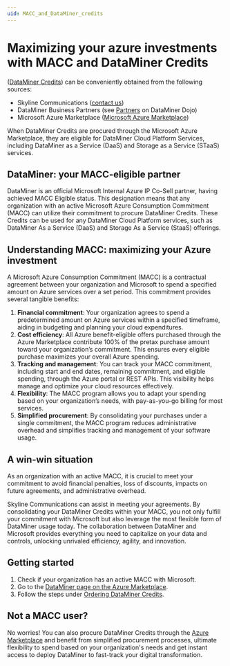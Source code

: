 ```yaml
---
uid: MACC_and_DataMiner_credits
---
```


# Maximizing your azure investments with MACC and DataMiner Credits

([DataMiner Credits](https://docs.dataminer.services/dataminer-overview/Pricing/Pricing_Usage_based_service.html#usage-terms)) can be conveniently obtained from the following sources:

- Skyline Communications ([contact us](https://www.skyline.be/contact/))
- DataMiner Business Partners (see [Partners](https://community.dataminer.services/partners/) on DataMiner Dojo)
- Microsoft Azure Marketplace ([Microsoft Azure Marketplace](https://azuremarketplace.microsoft.com/en-us/marketplace/apps/skylinecommunicationsnv1644148291022.dataminer?tab=Overview))

When DataMiner Credits are procured through the Microsoft Azure Marketplace, they are eligible for DataMiner Cloud Platform Services, including DataMiner as a Service (DaaS) and Storage as a Service (STaaS) services.

## DataMiner: your MACC-eligible partner

DataMiner is an official Microsoft Internal Azure IP Co-Sell partner, having achieved MACC Eligible status. This designation means that any organization with an active Microsoft Azure Consumption Commitment (MACC) can utilize their commitment to procure DataMiner Credits. These Credits can be used for any DataMiner Cloud Platform services, such as DataMiner As a Service (DaaS) and Storage As a Service (StaaS) offerings.

## Understanding MACC: maximizing your Azure investment

A Microsoft Azure Consumption Commitment (MACC) is a contractual agreement between your organization and Microsoft to spend a specified amount on Azure services over a set period. This commitment provides several tangible benefits:

1. **Financial commitment**: Your organization agrees to spend a predetermined amount on Azure services within a specified timeframe, aiding in budgeting and planning your cloud expenditures.
1. **Cost efficiency**: All Azure benefit-eligible offers purchased through the Azure Marketplace contribute 100% of the pretax purchase amount toward your organization’s commitment. This ensures every eligible purchase maximizes your overall Azure spending.
1. **Tracking and management**: You can track your MACC commitment, including start and end dates, remaining commitment, and eligible spending, through the Azure portal or REST APIs. This visibility helps manage and optimize your cloud resources effectively.
1. **Flexibility**: The MACC program allows you to adapt your spending based on your organization’s needs, with pay-as-you-go billing for most services.
1. **Simplified procurement**: By consolidating your purchases under a single commitment, the MACC program reduces administrative overhead and simplifies tracking and management of your software usage.

## A win-win situation

As an organization with an active MACC, it is crucial to meet your commitment to avoid financial penalties, loss of discounts, impacts on future agreements, and administrative overhead.

Skyline Communications can assist in meeting your agreements. By consolidating your DataMiner Credits within your MACC, you not only fulfill your commitment with Microsoft but also leverage the most flexible form of DataMiner usage today. The collaboration between DataMiner and Microsoft provides everything you need to capitalize on your data and controls, unlocking unrivaled efficiency, agility, and innovation.

## Getting started

1. Check if your organization has an active MACC with Microsoft.
1. Go to the [DataMiner page on the Azure Marketplace](https://azuremarketplace.microsoft.com/en-us/marketplace/apps/skylinecommunicationsnv1644148291022.dataminer?tab=Overview).
1. Follow the steps under [Ordering DataMiner Credits](xref:Order_DataMiner_credits).

## Not a MACC user?

No worries! You can also procure DataMiner Credits through the [Azure Marketplace](https://azuremarketplace.microsoft.com/en-us/marketplace/apps/skylinecommunicationsnv1644148291022.dataminer?tab=Overview) and benefit from simplified procurement processes, ultimate flexibility to spend based on your organization's needs and get instant access to deploy DataMiner to fast-track your digital transformation.

